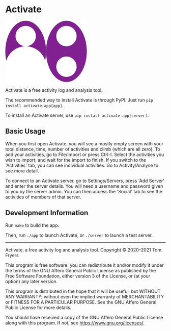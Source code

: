 # Activate

![Icon](activate/resources/icons/icon_cropped.png)

Activate is a free activity log and analysis tool.

The recommended way to install Activate is through PyPI. Just run
`pip install activate-app[app]`.

To install an Activate server, use `pip install activate-app[server]`.

## Basic Usage

When you first open Activate, you will see a mostly empty screen with
your total distance, time, number of activities and climb (which are all
zero). To add your activities, go to File/Import or press Ctrl-I. Select
the activities you wish to import, and wait for the import to finish. If
you switch to the 'Activities' tab, you can see individual activities.
Go to Activity/Analyse to see more detail.

To connect to an Activate server, go to Settings/Servers, press 'Add
Server' and enter the server details. You will need a username and
password given to you by the server admin. You can then access the
'Social' tab to see the activities of members of that server.

## Development Information

Run `make` to build the app.

Then, run `./app` to launch Activate, or `./server` to launch a test
server.

---

Activate, a free activity log and analysis tool.
Copyright © 2020–2021 Tom Fryers

This program is free software: you can redistribute it and/or modify it
under the terms of the GNU Affero General Public License as published
by the Free Software Foundation, either version 3 of the License, or
(at your option) any later version.

This program is distributed in the hope that it will be useful, but
WITHOUT ANY WARRANTY; without even the implied warranty of
MERCHANTABILITY or FITNESS FOR A PARTICULAR PURPOSE. See the GNU Affero
General Public License for more details.

You should have received a copy of the GNU Affero General Public
License along with this program. If not, see
<https://www.gnu.org/licenses/>.
